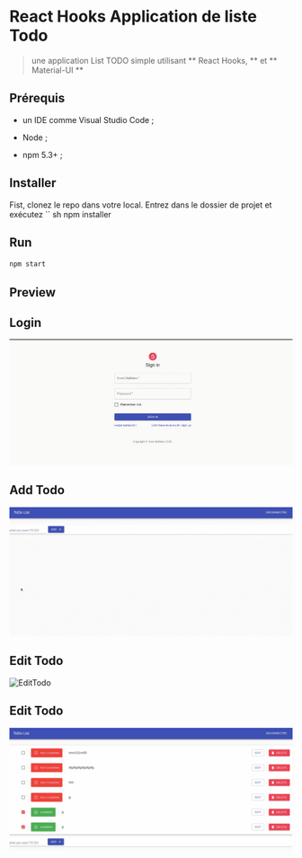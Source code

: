 # React Hooks Application de liste Todo
> une application List TODO simple utilisant ** React Hooks,  ** et ** Material-UI **

## Prérequis
- un IDE comme Visual Studio Code ;

- Node ;

- npm 5.3+ ;

## Installer
Fist, clonez le repo   dans votre local. Entrez dans le dossier de  projet et exécutez
`` sh
npm installer

## Run 

```sh
npm start
```

## Preview
   ## Login
   
![TodoLOgin](Login-Logout.gif)

  ## Add Todo
![AddTodo](AddTodo.gif)

## Edit Todo
![EditTodo](EditTodo.gif)

## Edit Todo
![EditTodo](DeletTodo.gif)

